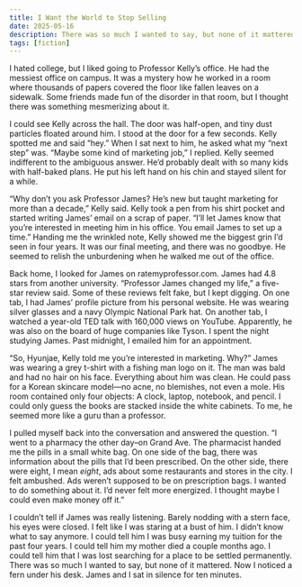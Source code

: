 ```yaml
---
title: I Want the World to Stop Selling
date: 2025-05-16
description: There was so much I wanted to say, but none of it mattered.
tags: [fiction]
---
```


I hated college, but I liked going to Professor Kelly’s office. He had the messiest office on campus. It was a mystery how he worked in a room where thousands of papers covered the floor like fallen leaves on a sidewalk. Some friends made fun of the disorder in that room, but I thought there was something mesmerizing about it.

I could see Kelly across the hall. The door was half-open, and tiny dust particles floated around him. I stood at the door for a few seconds. Kelly spotted me and said “hey.” When I sat next to him, he asked what my “next step” was. “Maybe some kind of marketing job,” I replied. Kelly seemed indifferent to the ambiguous answer. He’d probably dealt with so many kids with half-baked plans. He put his left hand on his chin and stayed silent for a while.

“Why don’t you ask Professor James? He’s new but taught marketing for more than a decade,” Kelly said. Kelly took a pen from his shirt pocket and started writing James’ email on a scrap of paper. “I’ll let James know that you’re interested in meeting him in his office. You email James to set up a time.” Handing me the wrinkled note, Kelly showed me the biggest grin I’d seen in four years. It was our final meeting, and there was no goodbye. He seemed to relish the unburdening when he walked me out of the office.

Back home, I looked for James on ratemyprofessor.com. James had 4.8 stars from another university. “Professor James changed my life,” a five-star review said. Some of these reviews felt fake, but I kept digging. On one tab, I had James’ profile picture from his personal website. He was wearing silver glasses and a navy Olympic National Park hat. On another tab, I watched a year-old TED talk with 160,000 views on YouTube. Apparently, he was also on the board of huge companies like Tyson. I spent the night studying James. Past midnight, I emailed him for an appointment.

“So, Hyunjae, Kelly told me you’re interested in marketing. Why?” James was wearing a grey t-shirt with a fishing man logo on it. The man was bald and had no hair on his face. Everything about him was clean. He could pass for a Korean skincare model—no acne, no blemishes, not even a mole. His room contained only four objects: A clock, laptop, notebook, and pencil. I could only guess the books are stacked inside the white cabinets. To me, he seemed more like a guru than a professor.

I pulled myself back into the conversation and answered the question. “I went to a pharmacy the other day–on Grand Ave. The pharmacist handed me the pills in a small white bag. On one side of the bag, there was information about the pills that I’d been prescribed. On the other side, there were eight, I mean *eight*, ads about some restaurants and stores in the city. I felt ambushed. Ads weren’t supposed to be on prescription bags. I wanted to do something about it. I’d never felt more energized. I thought maybe I could even make money off it.”

I couldn’t tell if James was really listening. Barely nodding with a stern face, his eyes were closed. I felt like I was staring at a bust of him. I didn’t know what to say anymore. I could tell him I was busy earning my tuition for the past four years. I could tell him my mother died a couple months ago. I could tell him that I was lost searching for a place to be settled permanently. There was so much I wanted to say, but none of it mattered. Now I noticed a fern under his desk. James and I sat in silence for ten minutes.